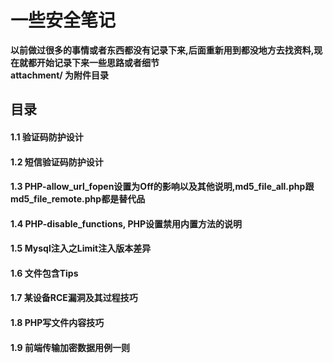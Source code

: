 # 一些安全笔记
**以前做过很多的事情或者东西都没有记录下来,后面重新用到都没地方去找资料,现在就都开始记录下来一些思路或者细节**  
**attachment/ 为附件目录**

## 目录
#### 1.1 验证码防护设计
#### 1.2 短信验证码防护设计
#### 1.3 PHP-allow_url_fopen设置为Off的影响以及其他说明,md5_file_all.php跟md5_file_remote.php都是替代品
#### 1.4 PHP-disable_functions, PHP设置禁用内置方法的说明
#### 1.5 Mysql注入之Limit注入版本差异
#### 1.6 文件包含Tips
#### 1.7 某设备RCE漏洞及其过程技巧
#### 1.8 PHP写文件内容技巧
#### 1.9 前端传输加密数据用例一则
